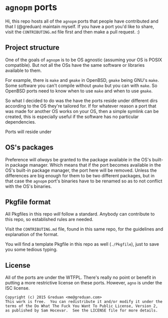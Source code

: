 # `agnopm` ports

Hi, this repo hosts all of the `agnopm` ports that people have contributed and
that I (@greduan) maintain myself.  If you have a port you'd like to share,
visit the `CONTRIBUTING.md` file first and then make a pull request. :)

## Project structure

One of the goals of `agnopm` is to be OS agnostic (assuming your OS is POSIX
compatible).  But not all the OSs have the same software or libraries available
to them.

For example, there is `make` and `gmake` in OpenBSD, `gmake` being GNU's `make`.
Some software you can't compile without `gmake` but you can with `make`.  So
OpenBSD ports need to know when to use `make` and when to use `gmake`.

So what I decided to do was the have the ports reside under different dirs
according to the OS they're tailored for.  If for whatever reason a port that
was made for another OS works on your OS, then a simple symlink can be created,
this is especially useful if the software has no particular dependencies.

Ports will reside under

## OS's packages

Preference will *always* be granted to the package available in the OS's
built-in package manager.  Which means that if the port becomes available
in the OS's built-in package manager, the port here will be removed.  Unless the
differences are big enough for them to be two different packages, but in that
case the `agnopm` port's binaries have to be renamed so as to not conflict with
the OS's binaries.

## Pkgfile format

All Pkgfiles in this repo *will* follow a standard.  Anybody can contribute to
this repo, so established rules are needed.

Visit the `CONTRIBUTING.md` file, found in this same repo, for the guidelines
and explanation of the format.

You will find a template Pkgfile in this repo as well (`./Pkgfile`), just to
save you some tedious typing.

## License

All of the ports are under the WTFPL.  There's really no point or benefit in
putting a more restrictive license on these ports.  However, `agno` is under the
ISC license.

    Copyright (c) 2015 Greduan <me@greduan.com>
    This work is free.  You can redistribute it and/or modify it under the
    terms of the Do What The Fuck You Want To Public License, Version 2,
    as published by Sam Hocevar.  See the LICENSE file for more details.
